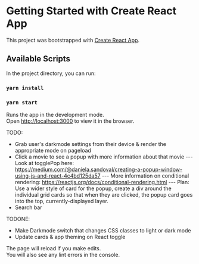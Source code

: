 # Getting Started with Create React App

This project was bootstrapped with [Create React App](https://github.com/facebook/create-react-app).

## Available Scripts

In the project directory, you can run:
### `yarn install`
### `yarn start`

Runs the app in the development mode.\
Open [http://localhost:3000](http://localhost:3000) to view it in the browser.

TODO:
- Grab user's darkmode settings from their device & render the appropriate mode on pageload
- Click a movie to see a popup with more information about that movie
--- Look at togglePop here: https://medium.com/@daniela.sandoval/creating-a-popup-window-using-js-and-react-4c4bd125da57
--- More information on conditional rendering: https://reactjs.org/docs/conditional-rendering.html
--- Plan: Use a wider style of card for the popup, create a div around the individual grid cards so that when they are clicked, the popup card goes into the top, currently-displayed layer.
- Search bar

TODONE:
- Make Darkmode switch that changes CSS classes to light or dark mode
- Update cards & app theming on React toggle


The page will reload if you make edits.\
You will also see any lint errors in the console.

